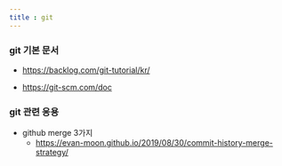 ```yaml
---
title : git
---
```












### git 기본 문서

- https://backlog.com/git-tutorial/kr/

- https://git-scm.com/doc

### git 관련 응용

- github merge 3가지
  - https://evan-moon.github.io/2019/08/30/commit-history-merge-strategy/

